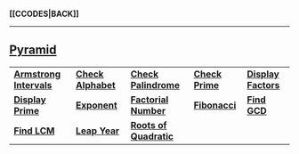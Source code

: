 **[[CCODES|BACK]]**

---
## [Pyramid](CPyramid.md)

|                     |                |                    |                    |                 |
| ------------------- | -------------- | ------------------ | ------------------ | --------------- |
| **[Armstrong Intervals](CArmstrongIntervals.md)** | **[Check Alphabet](CCheckAlphabets.md)** | **[Check Palindrome](CCheckPalindrome.md)**   | **[Check Prime](CCheckPrime.md)**        | **[Display Factors](CDisplayFactors.md)** |
| **[Display Prime](CDisplayPrime.md)**       | **[Exponent](CExponent.md)**       | **[Factorial Number](CFactorialNumber.md)**   | **[Fibonacci](CFibonacci.md)**          | **[Find GCD](CFindGCD.md)**        |
| **[Find LCM](CFindLCM.md)**            | **[Leap Year](CLeapYear.md)**      | **[Roots of Quadratic](CRootsQuadratic.md)** |                    |                 |

